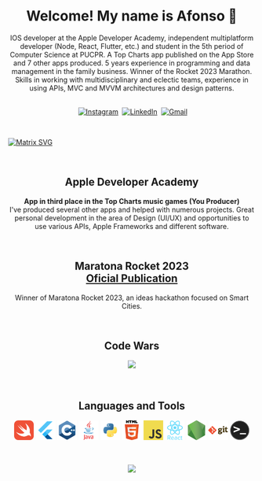<h1 align="center">
Welcome! My name is Afonso 👋
</h1>
<p align="center">
  IOS developer at the Apple Developer Academy, independent multiplatform developer (Node, React, Flutter, etc.) and student in the 5th period of Computer Science at PUCPR. A Top Charts app published on the App Store and 7 other apps produced. 5 years experience in programming and data management in the family business. Winner of the Rocket 2023 Marathon. Skills in working with multidisciplinary and eclectic teams, experience in using APIs, MVC and MVVM architectures and design patterns.
</p>
<p align="center">
<br>
</a>&nbsp;
<a href="https://instagram.com/afonso.wav"><img src="https://img.shields.io/badge/instagram-%23E4405F.svg?&style=for-the-badge&logo=instagram&logoColor=white" alt="Instagram" /></a>&nbsp;
<a href="https://www.linkedin.com/in/afonsorek"><img src="https://img.shields.io/badge/linkedin-%230077B5.svg?&style=for-the-badge&logo=linkedin&logoColor=white" alt="LinkedIn" /></a>&nbsp;
<a href="mailto:afonso.rekbaim@pucpr.edu.br?subject=Hey%20Afonso"><img src="https://img.shields.io/badge/gmail-%23D14836.svg?&style=for-the-badge&logo=gmail&logoColor=white" alt="Gmail"/></a>&nbsp;
</p>
<br>

[![Matrix SVG](https://raw.githubusercontent.com/rodrigograca31/rodrigograca31/master/matrix.svg)](https://www.youtube.com/watch?v=SDkAGkd4NLc) 

<br>

<h2 align="center">
  Apple Developer Academy
</h2>

<p align="center">
<strong>App in third place in the Top Charts music games (You Producer) </strong><br>
I've produced several other apps and helped with numerous projects. Great personal development in the area of Design (UI/UX) and opportunities to use various APIs, Apple Frameworks and different software.
</p>

<br>

<h2 align="center">
  Maratona Rocket 2023<br>
  <a href="https://redeglobo.globo.com/rpc/realities/rocket-startup/cidades-inteligentes/noticia/maratona-rocket-equipe-pinhaoneiros-e-a-vencedora-do-desafio.ghtml">Oficial Publication</a>
</h2>

<p align="center">
Winner of Maratona Rocket 2023, an ideas hackathon focused on Smart Cities.
</p>

<br>

<h2 align="center">
  Code Wars
</h2>
<p align="center">
  <img src="https://www.codewars.com/users/AfonsoRek/badges/large">
</p>
<br>
<h2 align="center">
Languages and Tools
</h2>
<p align="center">
  <div align="center">
    <code><img height="40" src="https://raw.githubusercontent.com/github/explore/80688e429a7d4ef2fca1e82350fe8e3517d3494d/topics/swift/swift.png"></code>
  <code><img height="40" src="https://raw.githubusercontent.com/github/explore/80688e429a7d4ef2fca1e82350fe8e3517d3494d/topics/flutter/flutter.png"></code> <code><img height="40" src="https://raw.githubusercontent.com/github/explore/80688e429a7d4ef2fca1e82350fe8e3517d3494d/topics/cpp/cpp.png"></code> <code><img height="40" src="https://raw.githubusercontent.com/devicons/devicon/master/icons/java/java-original-wordmark.svg"></code> <code><img height="40" src="https://raw.githubusercontent.com/github/explore/80688e429a7d4ef2fca1e82350fe8e3517d3494d/topics/python/python.png"></code> <code><img height="40" src="https://raw.githubusercontent.com/github/explore/80688e429a7d4ef2fca1e82350fe8e3517d3494d/topics/html/html.png"></code> <code><img height="40" src="https://raw.githubusercontent.com/github/explore/80688e429a7d4ef2fca1e82350fe8e3517d3494d/topics/javascript/javascript.png"></code> <code><img height="40" src="https://raw.githubusercontent.com/devicons/devicon/master/icons/react/react-original-wordmark.svg"></code> <code><img height="40" src="https://raw.githubusercontent.com/github/explore/80688e429a7d4ef2fca1e82350fe8e3517d3494d/topics/nodejs/nodejs.png"></code> <code><img height="40" src="https://raw.githubusercontent.com/github/explore/80688e429a7d4ef2fca1e82350fe8e3517d3494d/topics/git/git.png"></code> <code><img height="40" src="https://raw.githubusercontent.com/github/explore/80688e429a7d4ef2fca1e82350fe8e3517d3494d/topics/terminal/terminal.png"></code>
  </div>
</p>
<br>
<p align='center'>
  <img align="center" src="https://github-readme-stats.vercel.app/api/top-langs/?username=afonsorek&show_icons=true&hide_border=true&theme=radical">
</p>

